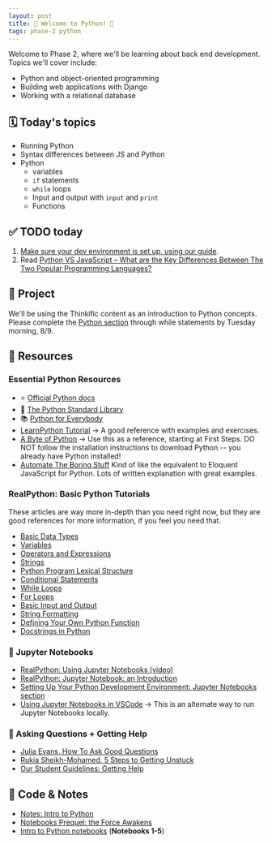 ```yaml
---
layout: post
title: 🐍 Welcome to Python! 🐍
tags: phase-2 python
---
```


Welcome to Phase 2, where we'll be learning about back end development. Topics we'll cover include:

- Python and object-oriented programming
- Building web applications with Django
- Working with a relational database

## 🗓️ Today's topics

- Running Python
- Syntax differences between JS and Python
- Python
  - variables
  - `if` statements
  - `while` loops
  - Input and output with `input` and `print`
  - Functions

## ✅ TODO today

1. [Make sure your dev environment is set up, using our guide](https://momentumlearn.notion.site/Setting-up-your-Python-Development-Environment-91c5006b5a504844ad4e6abf5d209928).
2. Read [Python VS JavaScript – What are the Key Differences Between The Two Popular Programming Languages?](https://www.freecodecamp.org/news/python-vs-javascript-what-are-the-key-differences-between-the-two-popular-programming-languages/)

## 🎯 Project

We'll be using the Thinkific content as an introduction to Python concepts.  Please complete the [Python section](https://momentumlearn.thinkific.com/courses/take/back-end-development-with-python-and-django/) through while statements by Tuesday morning, 8/9.  


## 🔖 Resources

### Essential Python Resources

- ⭐ [Official Python docs](https://docs.python.org/3/)
- 🐍 [The Python Standard Library](https://docs.python.org/3/library/index.html)
- 📚 [Python for Everybody](https://www.py4e.com/book)
- [LearnPython Tutorial](https://www.learnpython.org/) -> A good reference with examples and exercises.
- [A Byte of Python](https://python.swaroopch.com/) -> Use this as a reference, starting at First Steps. DO NOT follow the installation instructions to download Python -- you already have Python installed!
- [Automate The Boring Stuff](https://automatetheboringstuff.com/#toc) Kind of like the equivalent to Eloquent JavaScript for Python. Lots of written explanation with great examples.

### RealPython: Basic Python Tutorials

These articles are way more in-depth than you need right now, but they are good references for more information, if you feel you need that.

- [Basic Data Types](https://realpython.com/python-data-types/)
- [Variables](https://realpython.com/python-variables/)
- [Operators and Expressions](https://realpython.com/python-operators-expressions/)
- [Strings](https://realpython.com/python-strings/)
- [Python Program Lexical Structure](https://realpython.com/python-program-structure/#)
- [Conditional Statements](https://realpython.com/python-conditional-statements/)
- [While Loops](https://realpython.com/python-while-loop/)
- [For Loops](https://realpython.com/python-for-loop/)
- [Basic Input and Output](https://realpython.com/python-input-output/)
- [String Formatting](https://realpython.com/python-formatted-output/)
- [Defining Your Own Python Function](https://realpython.com/defining-your-own-python-function/)
- [Docstrings in Python](https://realpython.com/documenting-python-code/#documenting-your-python-code-base-using-docstrings)

### 📓 Jupyter Notebooks

- [RealPython: Using Jupyter Notebooks (video)](https://realpython.com/courses/using-jupyter-notebooks/)
- [RealPython: Jupyter Notebook: an Introduction](https://realpython.com/jupyter-notebook-introduction/)
- [Setting Up Your Python Development Environment: Jupyter Notebooks section](https://www.notion.so/momentumlearn/Setting-up-your-Python-Development-Environment-91c5006b5a504844ad4e6abf5d209928#0fafde79c23f4f23ad425ef5a16af47c)
- [Using Jupyter Notebooks in VSCode](https://code.visualstudio.com/docs/datascience/jupyter-notebooks) -> This is an alternate way to run Jupyter Notebooks locally.

### 💁 Asking Questions + Getting Help

- [Julia Evans, How To Ask Good Questions](https://jvns.ca/blog/good-questions/)
- [Rukia Sheikh-Mohamed, 5 Steps to Getting Unstuck](https://dev.to/rukiaasm/working-smarter-5-steps-to-getting-unstuck-with-rukia-sheikh-mohamed-1932)
- [Our Student Guidelines: Getting Help](https://github.com/momentumlearn/student-resources/blob/main/articles/student-guidelines.md#getting-help)

## 🦉 Code & Notes

- [Notes: Intro to Python](https://github.com/momentum-team-14/notes/blob/main/intro-python.md)
- [Notebooks Prequel: the Force Awakens](https://github.com/Momentum-Team-14/notes/blob/main/python-notebooks-prequel.md)
- [Intro to Python notebooks](https://github.com/Momentum-Team-14/python-notebooks) (**Notebooks 1-5**)
